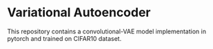 # Variational Autoencoder
This repository contains a convolutional-VAE model implementation in pytorch and trained on CIFAR10 dataset.
